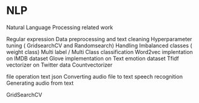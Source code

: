 # NLP
Natural Language Processing related work

Regular expression
Data preprocessing and text cleaning
Hyperparameter tuning ( GridsearchCV and Randomsearch)
Handling Imbalanced classes ( weight class)
Multi label / Multi Class classification
Word2vec implentation on IMDB dataset
Glove implementation on Text emotion dataset
Tfidf vectorizer on Twitter data
Countvectorizer

file operation
text
json
Converting audio file to text
speech recognition
Generating audio from text

GridSearchCV
